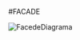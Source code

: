 #FACADE

![FacedeDiagrama](https://github.com/vmorais111/bertoti/assets/111707785/c1fb9cee-44f5-491c-8f07-21a9a5857b2d)
